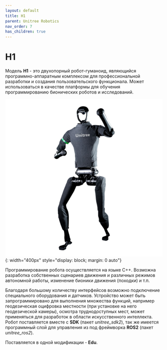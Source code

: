 ```yaml
---
layout: default
title: H1
parent: Unitree Robotics
nav_order: 7
has_children: true
---
```


# H1


Модель **H1** - это двухопорный робот-гуманоид, являющийся программно-аппаратным комплексом для профессиональной разработки и создания пользовательского функционала. Может использоваться в качестве платформы для обучения программированию бионических роботов и исследований.

![bunker](/assets/images/h1.jpg){: width="400px" style="display: block; margin: 0 auto"}

Программирование робота осуществляется на языке С++. Возможна разработка собственных сценариев движения и различных режимов автономной работы, изменение бионики движения (походки) и т.п. 

Благодаря большому количеству интерфейсов возможно подключение специального оборудования и датчиков. Устройство может быть запрограммировано для выполнения множества функций, например геодезическая оцифровка местности (при установке на него геодезической камеры), осмотра труднодоступных мест, может применяться для разработок в области искусственного интеллекта. Робот поставляется вместе с **SDK** (пакет _unitree_sdk2_), так же имеется программный слой для управления из под фреймворка **ROS2** (пакет _unitree_ros2_).


Поставляется в одной модификации - **Edu**.






